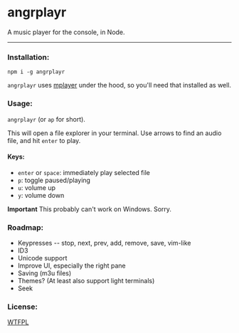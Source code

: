 # angrplayr

A music player for the console, in Node.

--------

### Installation:

`npm i -g angrplayr`

`angrplayr` uses [mplayer](http://www.mplayerhq.hu/design7/dload.html) under the
hood, so you'll need that installed as well.

### Usage:

`angrplayr` (or `ap` for short).

This will open a file explorer in your terminal. Use arrows to find an audio
file, and hit `enter` to play.

#### Keys:

* `enter` or `space`: immediately play selected file
* `p`: toggle paused/playing
* `u`: volume up
* `y`: volume down

**Important** This probably can't work on Windows. Sorry.

### Roadmap:

* Keypresses -- stop, next, prev, add, remove, save, vim-like
* ID3
* Unicode support
* Improve UI, especially the right pane
* Saving (m3u files)
* Themes? (At least also support light terminals)
* Seek

### License:

[WTFPL](LICENSE.md)
